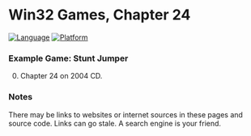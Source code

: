 # Win32 Games, Chapter 24
[![Language](https://img.shields.io/badge/Language%20-C++-blue.svg)](https://github.com/GeorgePimpleton/Win32-games/)
[![Platform](https://img.shields.io/badge/Platform%20-Win32-blue.svg)](https://github.com/GeorgePimpleton/Win32-games/)
### Example Game: Stunt Jumper

0. Chapter 24 on 2004 CD.

### Notes
There may be links to websites or internet sources in these pages and source code. Links can go stale. A search engine is your friend.
